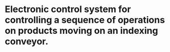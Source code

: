 # Electronic control system for controlling a sequence of operations on products moving on an indexing conveyor.